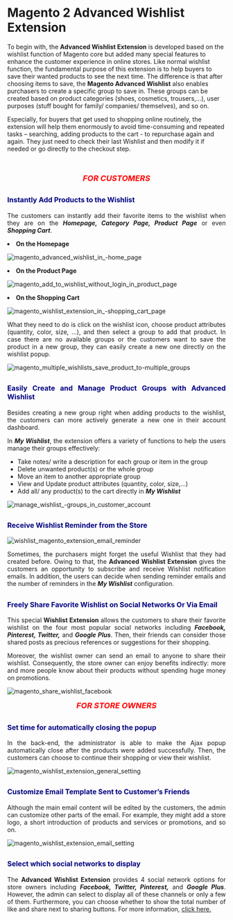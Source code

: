 # Magento 2 Advanced Wishlist Extension

To begin with, the <strong>Advanced </strong><b>Wishlist Extension</b> is developed based on the wishlist function of Magento core but added many special features to enhance the customer experience in online stores. Like normal wishlist function, the fundamental purpose of this extension is to help buyers to save their wanted products to see the next time. The difference is that after choosing items to save, the <strong>Magento Advanced </strong><b>Wishlist</b> also enables purchasers to create a specific group to save in. These groups can be created based on product categories (shoes, cosmetics, trousers,…), user purposes (stuff bought for family/ companies/ themselves), and so on.

Especially, for buyers that get used to shopping online routinely, the extension will help them enormously to avoid time-consuming and repeated tasks – searching, adding products to the cart - to repurchase again and again. They just need to check their last Wishlist and then modify it if needed or go directly to the checkout step.

</div>
&nbsp;
<div class="list-features" style="text-align: justify;">
<p style="text-align: center; font-size: large; font-style: italic; color: #ff0000;"><strong>FOR CUSTOMERS</strong></p>

<h2><span style="font-size: medium; color: #000080;">Instantly Add Products to the Wishlist</span></h2>
  
The customers can instantly add their favorite items to the wishlist when they are on the <em><b>Homepage, Category Page, Product Page</b></em> or even <em><b>Shopping Cart</b></em>.

<li><strong>On the Homepage</strong></li>

![magento_advanced_wishlist_in_-home_page](https://user-images.githubusercontent.com/26241389/162358050-674bc256-6f57-4e3a-ac44-f24d7c065f23.png)

<li><strong>On the Product Page</strong></li>
  
![magento_add_to_wishlist_without_login_in_product_page](https://user-images.githubusercontent.com/26241389/162358078-ce51c592-6dc9-4b2c-a8f2-50168da62e80.png)

<li><strong>On the Shopping Cart</strong></li>
  
![magento_wishlist_extension_in_-shopping_cart_page](https://user-images.githubusercontent.com/26241389/162358107-52ebdf08-d276-4314-adb7-c27fcda65f1c.png)

What they need to do is click on the wishlist icon, choose product attributes (quantity, color, size, ...), and then select a group to add that product.
In case there are no available groups or the customers want to save the product in a new group, they can easily create a new one directly on the wishlist popup.
  
![magento_multiple_wishlists_save_product_to-multiple_groups](https://user-images.githubusercontent.com/26241389/162358157-94222cab-58b3-40c1-97d8-a5081834a936.png)
  
<h2><span style="font-size: medium; color: #000080;">Easily Create and Manage Product Groups with Advanced Wishlist</span></h2>
  
Besides creating a new group right when adding products to the wishlist, the customers can more actively generate a new one in their account dashboard.

In <em><b>My Wishlist</b></em>, the extension offers a variety of functions to help the users manage their groups effectively:
<ul class="features-listing">
 	<li>Take notes/ write a description for each group or item in the group</li>
 	<li>Delete unwanted product(s) or the whole group</li>
 	<li>Move an item to another appropriate group</li>
 	<li>View and Update product attributes (quantity, color, size,…)</li>
 	<li>Add all/ any product(s) to the cart directly in <em><b>My Wishlist</b></em></li>
</ul>

![manage_wishlist_-groups_in_customer_account](https://user-images.githubusercontent.com/26241389/162358243-c4a15cbd-9264-4a53-a738-16ca58831926.png)

<h2><span style="font-size: medium; color: #000080;">Receive Wishlist Reminder from the Store</span></h2>
  
![wishlist_magento_extension_email_reminder](https://user-images.githubusercontent.com/26241389/162358267-97ea5c0e-c8be-4396-9f65-15b473748725.png)

<div class="col-md-8 col-2">Sometimes, the purchasers might forget the useful Wishlist that they had created before. Owing to that, the <strong>Advanced</strong> <b>Wishlist Extension</b> gives the customers an opportunity to subscribe and receive Wishlist notification emails. In addition, the users can decide when sending reminder emails and the number of reminders in the <em><b>My Wishlist</b></em> configuration.</div>
  
<h2><span style="font-size: medium; color: #000080;">Freely Share Favorite Wishlist on Social Networks Or Via Email</span></h2>
  
This special <b>Wishlist Extension</b> allows the customers to share their favorite wishlist on the four most popular social networks including <b><em> Facebook, Pinterest, Twitter,</em></b> and <b><em> Google Plus</em></b>. Then, their friends can consider those shared posts as precious references or suggestions for their shopping.

Moreover, the wishlist owner can send an email to anyone to share their wishlist. Consequently, the store owner can enjoy benefits indirectly: more and more people know about their products without spending huge money on promotions.
  
![magento_share_wishlist_facebook](https://user-images.githubusercontent.com/26241389/162358352-7267389b-59b4-416c-9db8-04719dd260a3.png)

<p style="text-align: center;"><span style="font-size: large; font-style: italic; color: #ff0000;"><strong>FOR STORE OWNERS</strong></span></p>

<h2><span style="font-size: medium; color: #000080;">Set time for automatically closing the popup</span></h2>
  
In the back-end, the administrator is able to make the Ajax popup automatically close after the products were added successfully. Then, the customers can choose to continue their shopping or view their wishlist.
  
![magento_wishlist_extension_general_setting](https://user-images.githubusercontent.com/26241389/162358381-a1dc487c-71fb-4281-a8fe-c7669187bc7b.png)

<h2><span style="font-size: medium; color: #000080;">Customize Email Template Sent to Customer’s Friends</span></h2>
  
Although the main email content will be edited by the customers, the admin can customize other parts of the email. For example, they might add a store logo, a short introduction of products and services or promotions, and so on.
  
![magento_wishlist_extension_email_setting](https://user-images.githubusercontent.com/26241389/162358408-38b38865-c858-4b3a-81d2-ba7847fcd6a1.png)

<h2><span style="font-size: medium; color: #000080;">Select which social networks to display</span></h2>
  
The <strong>Advanced </strong><b>Wishlist Extension</b> provides 4 social network options for store owners including <b><em>Facebook, Twitter, Pinterest,</em></b> and <b><em>Google Plus</em></b>. However, the admin can select to display all of these channels or only a few of them. Furthermore, you can choose whether to show the total number of like and share next to sharing buttons. For more information, <a href="https://www.tigren.com/magento-2-extensions" rel="nofollow">click here.</a>
